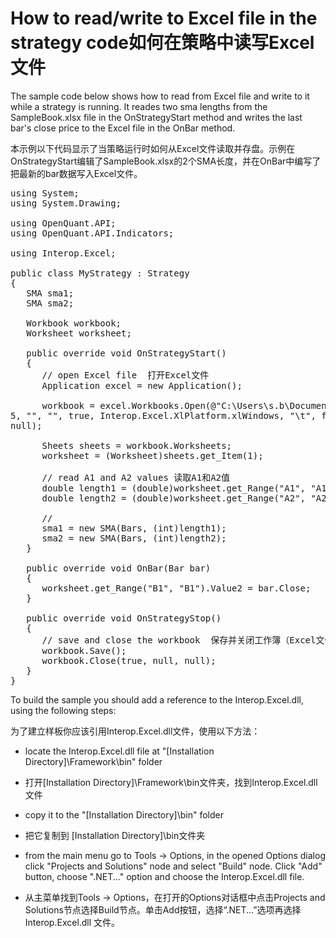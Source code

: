 # How to read/write to Excel file in the strategy code如何在策略中读写Excel文件

The sample code below shows how to read from Excel file and write to it while a strategy is running. It 
reades two sma lengths from the SampleBook.xlsx file in the OnStrategyStart method and writes the 
last bar's close price to the Excel file in the OnBar method.

本示例以下代码显示了当策略运行时如何从Excel文件读取并存盘。示例在OnStrategyStart编辑了SampleBook.xlsx的2个SMA长度，并在OnBar中编写了把最新的bar数据写入Excel文件。
<pre>
using System;
using System.Drawing;

using OpenQuant.API;
using OpenQuant.API.Indicators;
 
using Interop.Excel;

public class MyStrategy : Strategy
{
   SMA sma1;
   SMA sma2;
   
   Workbook workbook;
   Worksheet worksheet;
   
   public override void OnStrategyStart()
   {
      // open Excel file  打开Excel文件
      Application excel = new Application();

      workbook = excel.Workbooks.Open(@"C:\Users\s.b\Documents\SampleBook.xlsx", 0, false,
5, "", "", true, Interop.Excel.XlPlatform.xlWindows, "\t", false, false, 0, true, null,
null);

      Sheets sheets = workbook.Worksheets;
      worksheet = (Worksheet)sheets.get_Item(1);

      // read A1 and A2 values 读取A1和A2值
      double length1 = (double)worksheet.get_Range("A1", "A1").Value2;
      double length2 = (double)worksheet.get_Range("A2", "A2").Value2;
      
      //
      sma1 = new SMA(Bars, (int)length1);
      sma2 = new SMA(Bars, (int)length2);
   }

   public override void OnBar(Bar bar)
   {
      worksheet.get_Range("B1", "B1").Value2 = bar.Close;
   }

   public override void OnStrategyStop()
   {
      // save and close the workbook  保存并关闭工作簿（Excel文件）
      workbook.Save();
      workbook.Close(true, null, null);
   }
}
</pre>
To build the sample you should add a reference to the Interop.Excel.dll, using the following steps: 

为了建立样板你应该引用Interop.Excel.dll文件，使用以下方法：
 
- locate the Interop.Excel.dll file at "[Installation Directory]\Framework\bin" folder 

- 打开[Installation Directory]\Framework\bin文件夹，找到Interop.Excel.dll文件

- copy it to the "[Installation Directory]\bin" folder

- 把它复制到 [Installation Directory]\bin文件夹
- from the main menu go to Tools -> Options, in the opened Options dialog click "Projects and 
Solutions" node and select "Build" node. Click "Add" button, choose ".NET..." option and choose the 
Interop.Excel.dll file.

- 从主菜单找到Tools -> Options，在打开的Options对话框中点击Projects and Solutions节点选择Build节点。单击Add按钮，选择“.NET...”选项再选择Interop.Excel.dll 文件。